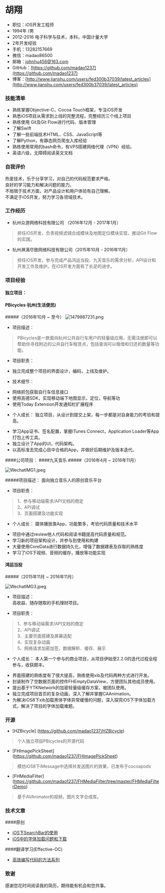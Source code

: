 # 胡翔


- 职位：iOS开发工程师
- 1994年 /男
- 2012-2016 电子科学与技术，本科，中国计量大学
- 2年开发经验
- 手机：13282157669
- 微信：madao86500
- 邮箱：johnhu456@163.com
- GitHub：[https://github.com/madao1237](https://github.com/madao1237)  
- 博客：[http://www.jianshu.com/users/fed300b37039/latest_articles](http://www.jianshu.com/users/fed300b37039/latest_articles)

### 技能清单
- 熟练掌握Objective-C，Cocoa Touch框架，专注iOS开发 
- 熟悉iOS项目从需求到上线的完整流程，完整经历三个线上项目
- 熟练使用 Git及Git Flow进行代码、版本管理 
- 了解Swift
- 了解一些前端技术HTML、CSS、JavaScript等
- 了解Python，有静态网页爬虫入库经验
- 熟练使用常用的bash命令，有VPS搭建网络代理（VPN）经验。
- 英语六级，无障碍阅读英文文档

### 自我评价
>
热爱技术，乐于分享学习，对自己的代码规范要求严格。  
良好的学习能力和解决问题的能力。  
不局限于技术方面，对产品设计和用户体验有自己理解。  
不满足于iOS开发，努力学习各领域技术。

### 工作经历
- 杭州众游网络科技有限公司 （2016年12月 -  2017年1月）
  
 >担任iOS开发，负责视频滤镜合成模块及地图定位模块实现，推动Git Flow的实践。
- 杭州淋漓尽致网络科技有限公司（2015年10月 -  2016年11月）  
 >担任iOS开发，参与完成产品鸿运当投、九天音乐的需求分析，API设计和开发工作及维护。在iOS开发方面有了长足的进步。



### 项目经验


#### 独立项目：
#### PBicycles·杭州(生活便民)
#####（2016年10月 ~ 至今）
![1479887231.png](http://upload-images.jianshu.io/upload_images/1683504-9478f13d041aa9be.png?imageMogr2/auto-orient/strip%7CimageView2/2/w/1240)   

* 项目描述：  

>PBicycles是一款面向杭州公共自行车用户的轻量级应用，无需注册即可以帮助你寻找附近的公共自行车租赁点，包括查询可以租借和归还的数量等功能。  

* 项目职责：  
 - 独立完成整个项目的界面设计，编码，上线及维护。
* 技术细节：
 - 网络抓包获取自行车信息接口  
 - 使用高德SDK，实现移动端下地图显示，定位，导航等功  
 - 使用Today Extension开发通知栏扩展程序    
* 个人成长：
独立项目，从设计到提交上架，每一步都是对自身能力的考验和提高。  
 - 学习App证书、签名配置，掌握iTunes Connect，Application Loader等App打包上传工具。  
 - 独立设计了App的UI，代码架构。    
 - 以高标准去完成心目中合格的App，并做好后期维护及版本迭代。
 
####公司项目：
####九天音乐
#####（2016年4月 ~ 2016年11月）  

![WechatIMG1.jpeg](http://upload-images.jianshu.io/upload_images/1683504-c1e5fb676023b733.jpeg?imageMogr2/auto-orient/strip%7CimageView2/2/w/1240)  

#####项目描述：
面向独立音乐人的原创音乐平台  

* 项目职责： 

>1、参与移动端需求/API文档的商定  
2、API调试  
3、页面搭建及功能实现

* 个人成长：
媒体播放类App，功能繁多，考验代码质量和技术水平   
 - 项目中通过review他人代码和阅读书籍提高代码质量和规范。  
 - 学习新的项目架构设计，并参与到使用和构建  
 - 大量使用CoreData进行数据持久化，增强了数据建表及存取的熟练度   
 - 学习了iOS下视频、音频的缓存，播放等功能实现
 
 
#### 鸿运当投
#####（2015年11月 ~ 2016年11月）   

![WechatIMG3.jpeg](http://upload-images.jianshu.io/upload_images/1683504-13895fb09aaf5371.jpeg?imageMogr2/auto-orient/strip%7CimageView2/2/w/1240)  

* 项目描述：  
高收益、随存随取的手机理财项目。  

* 项目职责：
> 1、参与移动端需求/API文档的商定  
2、API调试  
3、主要页面搭建及屏幕适配  
4、实现复杂动画  
5、网络请求加密加签，数据解析、缓存、展示 
* 个人成长：
本人第一个参与的商业项目，从项目伊始至2.2.0的迭代过程全程参与，收获颇丰。  
 - 界面搭建的熟练度有了很大提高，熟练使用xib及代码两种方式进行开发。  
 - 封装制作了空数据页面的控件FHEmptyDataView，方便团队其他成员使用。  
 - 提出基于YTKNetwork的加密轻量级缓存方案，被团队使用。  
 - 独立完成项目首页的复杂动画，深入了解并掌握CAAnimation。
 - 为解决iOS8下xib加载黑体字体异常缓慢的问题，深入探究iOS下字体加载方式，解决了项目的字体加载难题。


### 开源

 - [HZBicycle] (https://github.com/madao1237/HZBicycle)   
 
 > 个人独立项目PBicycles的开源代码
 - [FHImagePickSheet] (https://github.com/madao1237/FHImagePickSheet)     
 > 模仿iOS8下iMessage中选择并发送图片的效果，已发布于cocoapods   
 - [FHMediaFilter] (https://github.com/madao1237/FHMediaFilter/tree/master/FHMediaFilterDemo)
 > 基于AVAnimator的视频，图片文字合成库。
 
### 技术文章
####原创
- [iOS下SearchBar的使用](http://www.jianshu.com/p/11b141e2605b )  
- [iOS中的字体加载问题和下载](http://www.jianshu.com/p/065c9915893a )  

####翻译学习(Effective-OC)
- [高效编写代码的方法系列](http://www.jianshu.com/notebooks/4024209/latest)   

### 致谢
感谢您花时间阅读我的简历，期待能有机会和您共事。
